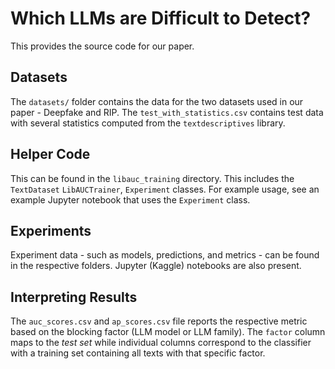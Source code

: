 # Which LLMs are Difficult to Detect? 

This provides the source code for our paper. 

## Datasets
The `datasets/` folder contains the data for the two datasets used in our paper - Deepfake and RIP.
The `test_with_statistics.csv` contains test data with several statistics computed from the `textdescriptives` library.

## Helper Code
This can be found in the `libauc_training` directory. This includes the `TextDataset`  `LibAUCTrainer`, `Experiment` classes. For example usage, see an example Jupyter notebook that uses the `Experiment` class. 

## Experiments
Experiment data - such as models, predictions, and metrics - can be found in the respective folders. Jupyter (Kaggle) notebooks are also present. 

## Interpreting Results
The `auc_scores.csv` and `ap_scores.csv` file reports the respective metric based on the blocking factor (LLM model or LLM family). The `factor` column maps to the <i>test set</i> while individual columns correspond to the classifier with a training set containing all texts with that specific factor. 

